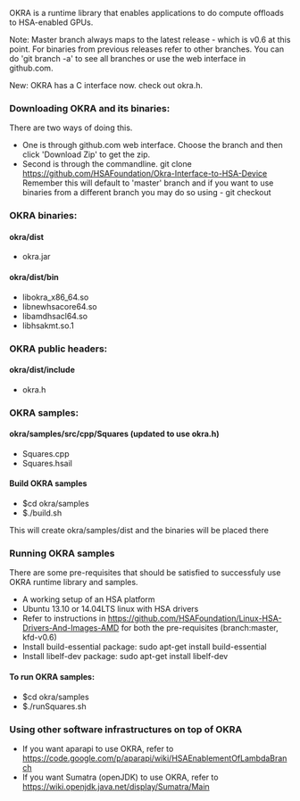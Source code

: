 OKRA is a runtime library that enables applications to do compute offloads to 
HSA-enabled GPUs.

Note: Master branch always maps to the latest release - which is v0.6 at this point. For binaries from
previous releases refer to other branches. You can do 'git branch -a' to see all
branches or use the web interface in github.com.

New: OKRA has a C interface now. check out okra.h.

### Downloading OKRA and its binaries:
There are two ways of doing this. 
* One is through github.com web interface. Choose the branch and then click 'Download Zip' to get the zip.
* Second is through the commandline. git clone https://github.com/HSAFoundation/Okra-Interface-to-HSA-Device
  Remember this will default to 'master' branch and if you want to use binaries from a different branch
  you may do so using - git checkout

### OKRA binaries:

#### okra/dist
* okra.jar

#### okra/dist/bin
* libokra_x86_64.so
* libnewhsacore64.so
* libamdhsacl64.so
* libhsakmt.so.1

### OKRA public headers:

#### okra/dist/include
* okra.h

### OKRA samples:

#### okra/samples/src/cpp/Squares (updated to use okra.h)
* Squares.cpp
* Squares.hsail

#### Build OKRA samples
* $cd okra/samples
* $./build.sh

This will create okra/samples/dist and the binaries will be placed there

### Running OKRA samples

There are some pre-requisites that should be satisfied to successfuly use OKRA 
runtime library and samples.
	
* A working setup of an HSA platform
* Ubuntu 13.10 or 14.04LTS linux with HSA drivers
* Refer to instructions in  https://github.com/HSAFoundation/Linux-HSA-Drivers-And-Images-AMD
  for both the pre-requisites (branch:master, kfd-v0.6)
* Install build-essential package: sudo apt-get install build-essential
* Install libelf-dev package: sudo apt-get install libelf-dev

#### To run OKRA samples:
* $cd okra/samples
* $./runSquares.sh

### Using other software infrastructures on top of OKRA 

* If you want aparapi to use OKRA, refer to https://code.google.com/p/aparapi/wiki/HSAEnablementOfLambdaBranch
* If you want Sumatra (openJDK) to use OKRA, refer to https://wiki.openjdk.java.net/display/Sumatra/Main
